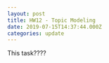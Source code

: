 ```yaml
---
layout: post
title: HW12 - Topic Modeling
date: 2019-07-15T14:37:44.000Z
categories: update
---
```

This task????
